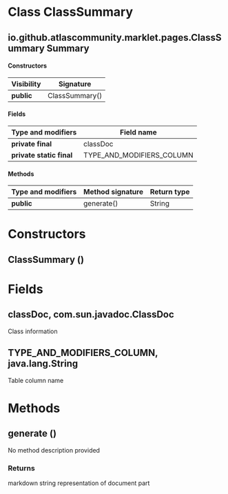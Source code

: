 Class ClassSummary
==================
io.github.atlascommunity.marklet.pages.ClassSummary
Summary
-------
#### Constructors
| Visibility | Signature      |
| ---------- | -------------- |
| **public** | ClassSummary() |
#### Fields
| Type and modifiers       | Field name                |
| ------------------------ | ------------------------- |
| **private final**        | classDoc                  |
| **private static final** | TYPE_AND_MODIFIERS_COLUMN |
#### Methods
| Type and modifiers | Method signature | Return type |
| ------------------ | ---------------- | ----------- |
| **public**         | generate()       | String      |

Constructors
============
ClassSummary ()
---------------


Fields
======
classDoc, com.sun.javadoc.ClassDoc
----------------------------------
Class information

TYPE_AND_MODIFIERS_COLUMN, java.lang.String
-------------------------------------------
Table column name


Methods
=======
generate ()
-----------
No method description provided
### Returns
markdown string representation of document part


